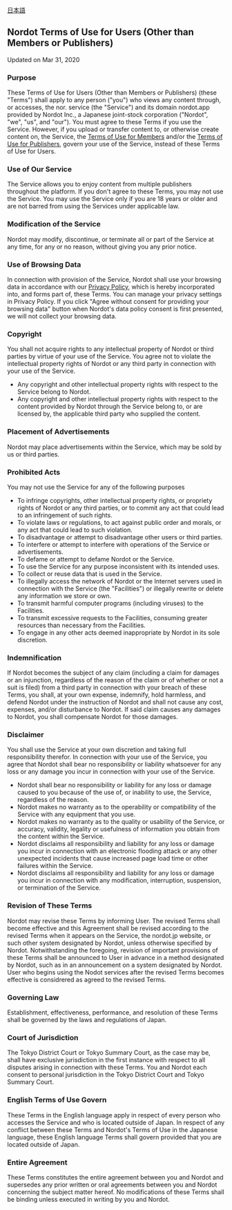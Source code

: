 [日本語](https://github.com/nordot/otherthancode/blob/master/terms_users_ja.md)

## Nordot Terms of Use for Users (Other than Members or Publishers)

Updated on Mar 31, 2020

### Purpose
These Terms of Use for Users (Other than Members or Publishers) (these "Terms") shall apply to any person ("you") who views any content through, or accesses, the nor. service (the "Service") and its domain nordot.app provided by Nordot Inc., a Japanese joint-stock corporation ("Nordot", "we", "us", and "our"). You must agree to these Terms if you use the Service. However, if you upload or transfer content to, or otherwise create content on, the Service, the [Terms of Use for Members](https://github.com/nordot/otherthancode/blob/master/tou_members_en.md) and/or the [Terms of Use for Publishers](https://github.com/nordot/otherthancode/blob/master/tou_publishers_en.md), govern your use of the Service, instead of these Terms of Use for Users.

### Use of Our Service
The Service allows you to enjoy content from multiple publishers throughout the platform. If you don't agree to these Terms, you may not use the Service. You may use the Service only if you are 18 years or older and are not barred from using the Services under applicable law.

### Modification of the Service
Nordot may modify, discontinue, or terminate all or part of the Service at any time, for any or no reason, without giving you any prior notice.

### Use of Browsing Data
In connection with provision of the Service, Nordot shall use your browsing data in accordance with our [Privacy Policy](https://www.nordot.jp/privacy_en), which is hereby incorporated into, and forms part of, these Terms. You can manage your privacy settings in Privacy Policy. If you click "Agree without consent for providing your browsing data" button when Nordot's data policy consent is first presented, we will not collect your browsing data.

### Copyright
You shall not acquire rights to any intellectual property of Nordot or third parties by virtue of your use of the Service. You agree not to violate the intellectual property rights of Nordot or any third party in connection with your use of the Service.
 - Any copyright and other intellectual property rights with respect to the Service belong to Nordot.
 - Any copyright and other intellectual property rights with respect to the content provided by Nordot through the Service belong to, or are licensed by, the applicable third party who supplied the content.

### Placement of Advertisements
Nordot may place advertisements within the Service, which may be sold by us or third parties.

### Prohibited Acts
You may not use the Service for any of the following purposes
- To infringe copyrights, other intellectual property rights, or propriety rights of Nordot or any third parties, or to commit any act that could lead to an infringement of such rights.
- To violate laws or regulations, to act against public order and morals, or any act that could lead to such violation.
- To disadvantage or attempt to disadvantage other users or third parties.
- To interfere or attempt to interfere with operations of the Service or advertisements.
- To defame or attempt to defame Nordot or the Service.
- To use the Service for any purpose inconsistent with its intended uses.
- To collect or reuse data that is used in the Service.
- To illegally access the network of Nordot or the Internet servers used in connection with the Service (the "Facilities") or illegally rewrite or delete any information we store or own.
- To transmit harmful computer programs (including viruses) to the Facilities.
- To transmit excessive requests to the Facilities, consuming greater resources than necessary from the Facilities.
- To engage in any other acts deemed inappropriate by Nordot in its sole discretion.

### Indemnification
If Nordot becomes the subject of any claim (including a claim for damages or an injunction, regardless of the reason of the claim or of whether or not a suit is filed) from a third party in connection with your breach of these Terms, you shall, at your own expense, indemnify, hold harmless, and defend Nordot under the instruction of Nordot and shall not cause any cost, expenses, and/or disturbance to Nordot. If said claim causes any damages to Nordot, you shall compensate Nordot for those damages.

### Disclaimer
You shall use the Service at your own discretion and taking full responsibility therefor. In connection with your use of the Service, you agree that Nordot shall bear no responsibility or liability whatsoever for any loss or any damage you incur in connection with your use of the Service.
- Nordot shall bear no responsibility or liability for any loss or damage caused to you because of the use of, or inability to use, the Service, regardless of the reason.
- Nordot makes no warranty as to the operability or compatibility of the Service with any equipment that you use.
- Nordot makes no warranty as to the quality or usability of the Service, or accuracy, validity, legality or usefulness of information you obtain from the content within the Service.
- Nordot disclaims all responsibility and liability for any loss or damage you incur in connection with an electronic flooding attack or any other unexpected incidents that cause increased page load time or other failures within the Service.
- Nordot disclaims all responsibility and liability for any loss or damage you incur in connection with any modification, interruption, suspension, or termination of the Service.

### Revision of These Terms
Nordot may revise these Terms by informing User. The revised Terms shall become effective and this Agreement shall be revised according to the revised Terms when it appears on the Service, the nordot.jp website, or such other system designated by Nordot, unless otherwise specified by Nordot. Notwithstanding the foregoing, revision of important provisions of these Terms shall be announced to User in advance in a method designated by Nordot, such as in an announcement on a system designated by Nordot. User who begins using the Nodot services after the revised Terms becomes effective is considrered as agreed to the revised Terms.

### Governing Law
Establishment, effectiveness, performance, and resolution of these Terms shall be governed by the laws and regulations of Japan.

### Court of Jurisdiction
The Tokyo District Court or Tokyo Summary Court, as the case may be, shall have exclusive jurisdiction in the first instance with respect to all disputes arising in connection with these Terms. You and Nordot each consent to personal jurisdiction in the Tokyo District Court and Tokyo Summary Court.

### English Terms of Use Govern
These Terms in the English language apply in respect of every person who accesses the Service and who is located outside of Japan. In respect of any conflict between these Terms and Nordot's Terms of Use in the Japanese language, these English language Terms shall govern provided that you are located outside of Japan.

### Entire Agreement
These Terms constitutes the entire agreement between you and Nordot and supersedes any prior written or oral agreements between you and Nordot concerning the subject matter hereof. No modifications of these Terms shall be binding unless executed in writing by you and Nordot.
